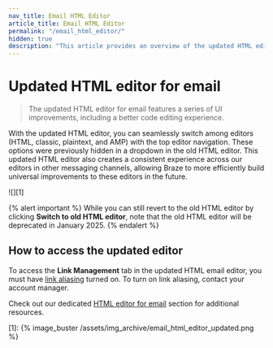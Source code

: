 ```yaml
---
nav_title: Email HTML Editor
article_title: Email HTML Editor
permalink: "/email_html_editor/"
hidden: true
description: "This article provides an overview of the updated HTML editor for email."
---
```


# Updated HTML editor for email

> The updated HTML editor for email features a series of UI improvements, including a better code editing experience. 

With the updated HTML editor, you can seamlessly switch among editors (HTML, classic, plaintext, and AMP) with the top editor navigation. These options were previously hidden in a dropdown in the old HTML editor. This updated HTML editor also creates a consistent experience across our editors in other messaging channels, allowing Braze to more efficiently build universal improvements to these editors in the future.

![][1]

{% alert important %}
While you can still revert to the old HTML editor by clicking **Switch to old HTML editor**, note that the old HTML editor will be deprecated in January 2025.
{% endalert %}

## How to access the updated editor

To access the **Link Management** tab in the updated HTML email editor, you must have [link aliasing]({{site.baseurl}}/user_guide/message_building_by_channel/email/templates/link_aliasing/) turned on. To turn on link aliasing, contact your account manager.

Check out our dedicated [HTML editor for email]({{site.baseurl}}/user_guide/message_building_by_channel/email/html_editor) section for additional resources.


[1]: {% image_buster /assets/img_archive/email_html_editor_updated.png %}